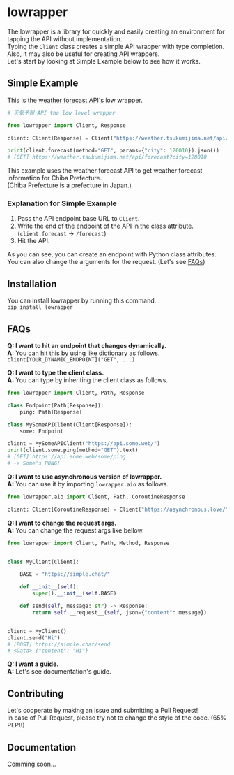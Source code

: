# lowrapper
The lowrapper is a library for quickly and easily creating an environment for tapping the API without implementation.  
Typing the `Client` class creates a simple API wrapper with type completion.  
Also, it may also be useful for creating API wrappers.  
Let's start by looking at Simple Example below to see how it works.

## Simple Example
This is the [weather forecast API's](https://weather.tsukumijima.net) low wrapper.  
```python
# 天気予報 API the low level wrapper

from lowrapper import Client, Response

client: Client[Response] = Client("https://weather.tsukumijima.net/api/")

print(client.forecast(method="GET", params={"city": 120010}).json())
# [GET] https://weather.tsukumijima.net/api/forecast?city=120010
```
This example uses the weather forecast API to get weather forecast information for Chiba Prefecture.  
(Chiba Prefecture is a prefecture in Japan.)
### Explanation for Simple Example
1. Pass the API endpoint base URL to `Client`.
2. Write the end of the endpoint of the API in the class attribute. (`client.forecast` -> `/forecast`)
3. Hit the API.

As you can see, you can create an endpoint with Python class attributes.  
You can also change the arguments for the request.  (Let's see [FAQs](#FAQs))

## Installation
You can install lowrapper by running this command.  
`pip install lowrapper`

## FAQs
**Q: I want to hit an endpoint that changes dynamically.**  
**A:** You can hit this by using like dictionary as follows.  
`client[YOUR_DYNAMIC_ENDPOINT]("GET", ...)`

**Q: I want to type the client class.**  
**A:** You can type by inheriting the client class as follows.
```python
from lowrapper import Client, Path, Response

class Endpoint(Path[Response]):
    ping: Path[Response]

class MySomeAPIClient(Client[Response]):
    some: Endpoint

client = MySomeAPIClient("https://api.some.web/")
print(client.some.ping(method="GET").text)
# [GET] https://api.some.web/some/ping
# -> Some's PONG!
```

**Q: I want to use asynchronous version of lowrapper.**  
**A:** You can use it by importing `lowrapper.aio` as follows.
```python
from lowrapper.aio import Client, Path, CoroutineResponse

client: Client[CoroutineResponse] = Client("https://asynchronous.love/")
```

**Q: I want to change the request args.**  
**A:** You can change the request args like bellow.
```python
from lowrapper import Client, Path, Method, Response


class MyClient(Client):

    BASE = "https://simple.chat/"

    def __init__(self):
        super().__init__(self.BASE)

    def send(self, message: str) -> Response:
        return self.__request__(self, json={"content": message})


client = MyClient()
client.send("Hi")
# [POST] https://simple.chat/send
# <Data> {"content": "Hi"}
```

**Q: I want a guide.**  
**A:** Let's see documentation's guide.

## Contributing
Let's cooperate by making an issue and submitting a Pull Request!  
In case of Pull Request, please try not to change the style of the code. (65% PEP8)

## Documentation
Comming soon...